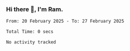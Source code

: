 ### Hi there 👋, I'm Ram.

<!--START_SECTION:waka-->

```txt
From: 20 February 2025 - To: 27 February 2025

Total Time: 0 secs

No activity tracked
```

<!--END_SECTION:waka-->
